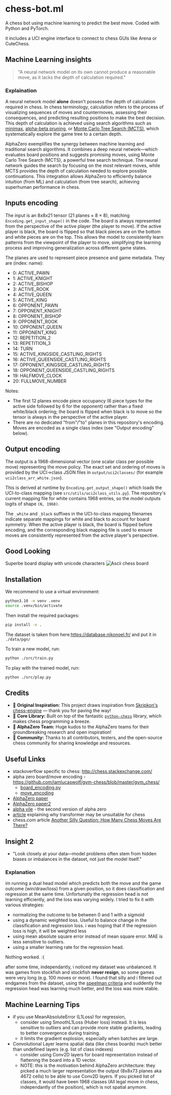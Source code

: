 # chess-bot.ml

A chess bot using machine learning to predict the best move.
Coded with Python and PyTorch.

it includes a UCI engine interface to connect to chess GUIs like Arena or CuteChess.

## Machine Learning insights

> "A neural network model on its own cannot produce a reasonable move, as it lacks the depth of calculation required."

### Explaination

A neural network model **alone** doesn't possess the depth of calculation required in chess. In chess terminology, calculation refers to the process of visualizing sequences of moves and countermoves, assessing their consequences, and predicting resulting positions to make the best decision. This depth of calculation is achieved using search algorithms such as [minimax](https://en.wikipedia.org/wiki/Minimax), [alpha-beta pruning](https://en.wikipedia.org/wiki/Alpha%E2%80%93beta_pruning), or [Monte Carlo Tree Search (MCTS)](https://en.wikipedia.org/wiki/Monte_Carlo_tree_search), which systematically explore the game tree to a certain depth.

AlphaZero exemplifies the synergy between machine learning and traditional search algorithms. It combines a deep neural network—which evaluates board positions and suggests promising moves, using Monte Carlo Tree Search (MCTS), a powerful tree search technique. The neural network guides the search by focusing on the most relevant moves, while MCTS provides the depth of calculation needed to explore possible continuations. This integration allows AlphaZero to efficiently balance intuition (from ML) and calculation (from tree search), achieving superhuman performance in chess.

## Inputs encoding

The input is an 8x8x21 tensor (21 planes × 8 × 8), matching `Encoding.get_input_shape()` in the code.
The board is always represented from the perspective of the active player (the player to move). If the active player is black, the board is flipped so that black pieces are on the bottom and white pieces are on the top. This allows the model to consistently learn patterns from the viewpoint of the player to move, simplifying the learning process and improving generalization across different game states.

The planes are used to represent piece presence and game metadata. They are (index: name):

- 0: ACTIVE_PAWN
- 1: ACTIVE_KNIGHT
- 2: ACTIVE_BISHOP
- 3: ACTIVE_ROOK
- 4: ACTIVE_QUEEN
- 5: ACTIVE_KING
- 6: OPPONENT_PAWN
- 7: OPPONENT_KNIGHT
- 8: OPPONENT_BISHOP
- 9: OPPONENT_ROOK
- 10: OPPONENT_QUEEN
- 11: OPPONENT_KING
- 12: REPETITION_2
- 13: REPETITION_3
- 14: TURN
- 15: ACTIVE_KINGSIDE_CASTLING_RIGHTS
- 16: ACTIVE_QUEENSIDE_CASTLING_RIGHTS
- 17: OPPONENT_KINGSIDE_CASTLING_RIGHTS
- 18: OPPONENT_QUEENSIDE_CASTLING_RIGHTS
- 19: HALFMOVE_CLOCK
- 20: FULLMOVE_NUMBER

Notes:

- The first 12 planes encode piece occupancy (6 piece types for the active side followed by 6 for the opponent) rather than a fixed white/black ordering; the board is flipped when black is to move so the tensor is always in the perspective of the active player.
- There are no dedicated "from"/"to" planes in this repository's encoding. Moves are encoded as a single class index (see "Output encoding" below).

## Output encoding

The output is a 1968-dimensional vector (one scalar class per possible move) representing the move policy. The exact set and ordering of moves is provided by the UCI→class JSON files in `output/uci2classes/` (for example `uci2class_arr_white.json`).

This is derived at runtime by `Encoding.get_output_shape()` which loads the UCI-to-class mapping (see `src/utils/uci2class_utils.py`). The repository's current mapping file for white contains 1968 entries, so the model outputs logits of shape `(N, 1968)`.

The `_white` and `_black` suffixes in the UCI-to-class mapping filenames indicate separate mappings for white and black to account for board symmetry. When the active player is black, the board is flipped before encoding, and the corresponding black mapping file is used to ensure moves are consistently represented from the active player's perspective.

## Good Looking

Superbe board display with unicode characters
![Ascii chess board](https://github.com/user-attachments/assets/3df3d359-f05f-4cac-8f9a-fcbf9489c985)

## Installation

We recommend to use a virtual environment:

```bash
python3.10 -m venv .venv
source .venv/bin/activate
```

Then install the required packages:

```bash
pip install -e .
```

The dataset is taken from here:<https://database.nikonoel.fr/> and put it in `./data/pgn/`

To train a new model, run:

```bash
python ./src/train.py
```

To play with the trained model, run:

```bash
python ./src/play.py
```

## Credits

- 🎯 **Original Inspiration:** This project draws inspiration from [Skripkon's chess-engine](https://github.com/Skripkon/chess-engine.git) — thank you for paving the way!
- 🐍 **Core Library:** Built on top of the fantastic [`python-chess`](https://python-chess.readthedocs.io/en/latest/) library, which makes chess programming a breeze.
- 🤖 **AlphaZero Team:** Huge kudos to the AlphaZero teams for their groundbreaking research and open inspiration!
- 🙏 **Community:** Thanks to all contributors, testers, and the open-source chess community for sharing knowledge and resources.

## Useful Links

- stackoverflow specific to chess: <http://chess.stackexchange.com/>
- alpha zero board/move encoding - <https://github.com/iamlucaswolf/gym-chess/blob/master/gym_chess/>
  - [board_encoding.py](https://github.com/iamlucaswolf/gym-chess/blob/master/gym_chess/alphazero/board_encoding.py)
  - [move_encoding](https://github.com/iamlucaswolf/gym-chess/tree/master/gym_chess/alphazero/move_encoding)
- [AlphaZero paper](https://arxiv.org/abs/1712.01815)
- [AlphaZero paper2](https://arxiv.org/abs/2304.14918)
- [alpha vile](https://www.informatik.tu-darmstadt.de/fb20/aktuelles_fb20/fb20_news/news_fb20_details_308928.en.jsp) - the second version of alpha zero
- [article](https://ar5iv.labs.arxiv.org/html/2304.14918) explaining why transformer may be unsuitable for chess
- chess.com article [Another Silly Question: How Many Chess Moves Are There?](https://www.chess.com/blog/the_real_greco/another-silly-question-how-many-chess-moves-are-there)

## Insight 2

- "Look closely at your data—model problems often stem from hidden biases or imbalances in the dataset, not just the model itself."

### Explanation

im running a dual head model which predicts both the move and the game outcome (win/draw/loss) from a given position, so it does classification and regression
at the same time. Unfortunatly the regression head is not learning efficiently, and the loss was varying widely.
I tried to fix it with various strategies:

- normalizing the outcome to be between 0 and 1 with a sigmoid
- using a dynamic weighted loss. Useful to balance change in the classification and regression loss. i was hoping that if the regression loss is
  high, it will be weighted less
- using mean absolute square error instead of mean square error. MAE is less sensitive to outliers.
- using a smaller learning rate for the regression head.

Nothing worked. :(

after some time, independantly, i noticed my dataset was unbalanced. It was games from stockfish and stockfish **never resign**, so some games were very long
(e.g. 100 moves or more). I found that silly and i filtered out endgames from the dataset, using the [speelman criteria](https://www.chess.com/blog/introuble2/the-value-of-the-active-king)
and suddently the regression head was learning much better, and the loss was more stable.

## Machine Learning Tips

- if you use MeanAbsoluteError (L1Loss) for regression,
  - consider using SmoothL1Loss (Huber loss) instead. It is less sensitive to outliers and can provide more stable gradients, leading to better convergence during training.
  - it limits the gradient explosion, especially when batches are large.
- Convolutional Layer learns spatial data (like chess boards) much better than undefined layers (e.g. list of class indexes)
  - consider using Conv2D layers for board representation instead of flattening the board into a 1D vector.
  - NOTE: this is the motivation behind AlphaZero architecture: they picked a much larger representation the output (8x8x73 planes aka 4672 cells) to be able to use Conv2D layers.
  If you picked list of classes, it would have been 1968 classes (All legal move in chess, independantly of the position), which is not spatial anymore.
